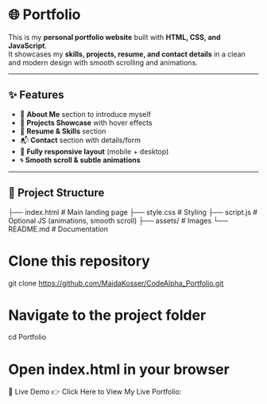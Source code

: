# 🌐 Portfolio

This is my **personal portfolio website** built with **HTML, CSS, and JavaScript**.  
It showcases my **skills, projects, resume, and contact details** in a clean and modern design with smooth scrolling and animations.  

---

## ✨ Features
- 📖 **About Me** section to introduce myself  
- 💼 **Projects Showcase** with hover effects  
- 📝 **Resume & Skills** section  
- 📬 **Contact** section with details/form  
- 🎨 **Fully responsive layout** (mobile + desktop)  
- 🌀 **Smooth scroll & subtle animations**  

---

## 📂 Project Structure
├── index.html # Main landing page
├── style.css # Styling
├── script.js # Optional JS (animations, smooth scroll)
├── assets/ # Images
└── README.md # Documentation

# Clone this repository
git clone https://github.com/MaidaKosser/CodeAlpha_Portfolio.git

# Navigate to the project folder
cd Portfolio

# Open index.html in your browser

🌟 Live Demo
👉 Click Here to View My Live Portfolio: 
